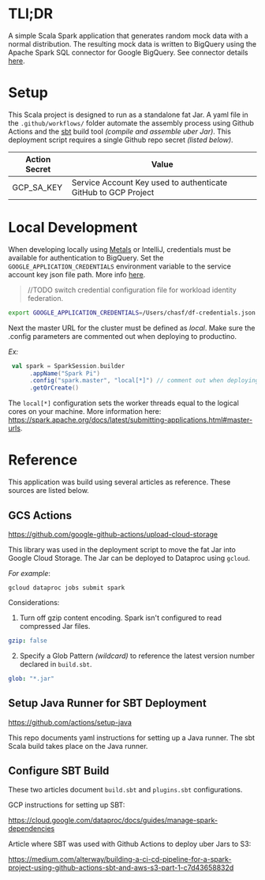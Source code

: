 # TLl;DR

A simple Scala Spark application that generates random mock data with a normal distribution. The resulting mock data is written to BigQuery using the Apache Spark SQL connector for Google BigQuery. See connector details [here](https://github.com/GoogleCloudDataproc/spark-bigquery-connector).

# Setup

This Scala project is designed to run as a standalone fat Jar. A yaml file in the `.github/workflows/` folder automate the assembly process using Github Actions and the [sbt](https://www.scala-sbt.org/) build tool _(compile and assemble uber Jar)_. This deployment script requires a single Github repo secret _(listed below)_.

| Action Secret | Value                                                          |
| ------------- | -------------------------------------------------------------- |
| GCP_SA_KEY    | Service Account Key used to authenticate GitHub to GCP Project |

# Local Development

When developing locally using [Metals](https://scalameta.org/metals/) or IntelliJ, credentials must be available for authentication to BigQuery. Set the `GOOGLE_APPLICATION_CREDENTIALS` environment variable to the service account key json file path. More info [here](https://cloud.google.com/docs/authentication/application-default-credentials).

> //TODO switch credential configuration file for workload identity federation.

```bash
export GOOGLE_APPLICATION_CREDENTIALS=/Users/chasf/df-credentials.json
```

Next the master URL for the cluster must be defined as _local_. Make sure the .config parameters are commented out when deploying to productino.

_Ex:_

```scala
 val spark = SparkSession.builder
      .appName("Spark Pi")
      .config("spark.master", "local[*]") // comment out when deploying
      .getOrCreate()
```

The `local[*]` configuration sets the worker threads equal to the logical cores on your machine. More information here: https://spark.apache.org/docs/latest/submitting-applications.html#master-urls.

# Reference

This application was build using several articles as reference. These sources are listed below.

## GCS Actions

https://github.com/google-github-actions/upload-cloud-storage

This library was used in the deployment script to move the fat Jar into Google Cloud Storage. The Jar can be deployed to Dataproc using `gcloud`.

_For example_:

```shell
gcloud dataproc jobs submit spark
```

Considerations:

1. Turn off gzip content encoding. Spark isn't configured to read compressed Jar files.

```yaml
gzip: false
```

2. Specify a Glob Pattern _(wildcard)_ to reference the latest version number declared in `build.sbt`.

```yaml
glob: "*.jar"
```

## Setup Java Runner for SBT Deployment

https://github.com/actions/setup-java

This repo documents yaml instructions for setting up a Java runner. The sbt Scala build takes place on the Java runner.

## Configure SBT Build

These two articles document `build.sbt` and `plugins.sbt` configurations.

GCP instructions for setting up SBT:

https://cloud.google.com/dataproc/docs/guides/manage-spark-dependencies

Article where SBT was used with Github Actions to deploy uber Jars to S3:

https://medium.com/alterway/building-a-ci-cd-pipeline-for-a-spark-project-using-github-actions-sbt-and-aws-s3-part-1-c7d43658832d
